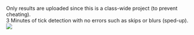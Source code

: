 Only results are uploaded since this is a class-wide project (to prevent cheating).</br>
3 Minutes of tick detection with no errors such as skips or blurs (sped-up).</br>
![](https://github.com/isch4196/real-time-embedded/blob/master/3mindiff.gif)
